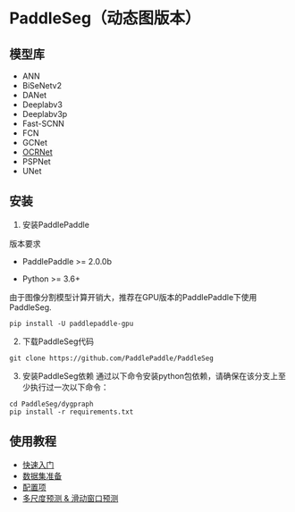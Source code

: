 # PaddleSeg（动态图版本）

## 模型库

* ANN
* BiSeNetv2
* DANet
* Deeplabv3
* Deeplabv3p
* Fast-SCNN
* FCN
* GCNet
* [OCRNet](https://github.com/nepeplwu/PaddleSeg/blob/develop/dygraph/configs/ocrnet/README.md)
* PSPNet
* UNet

## 安装

1. 安装PaddlePaddle

版本要求

* PaddlePaddle >= 2.0.0b

* Python >= 3.6+

由于图像分割模型计算开销大，推荐在GPU版本的PaddlePaddle下使用PaddleSeg.

```shell
pip install -U paddlepaddle-gpu
```

2. 下载PaddleSeg代码
```shell
git clone https://github.com/PaddlePaddle/PaddleSeg
```

3. 安装PaddleSeg依赖
通过以下命令安装python包依赖，请确保在该分支上至少执行过一次以下命令：

```
cd PaddleSeg/dygpraph
pip install -r requirements.txt
```

## 使用教程

* [快速入门](./docs/quick_start.md)
* [数据集准备](./docs/data_prepare.md)
* [配置项](./docs/config.md)
* [多尺度预测 & 滑动窗口预测](./docs/infer.md)
